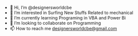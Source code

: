 - 👋 Hi, I’m @designersworldcbe
- 👀 I’m interested in Surfing New Stuffs Related to mechanical
- 🌱 I’m currently learning Programing in VBA and Power Bi
- 💞️ I’m looking to collaborate on Programming
- 📫 How to reach me designersworldcbe@gmail.com

<!---
designersworldcbe/designersworldcbe is a ✨ special ✨ repository because its `README.md` (this file) appears on your GitHub profile.
You can click the Preview link to take a look at your changes.
--->
